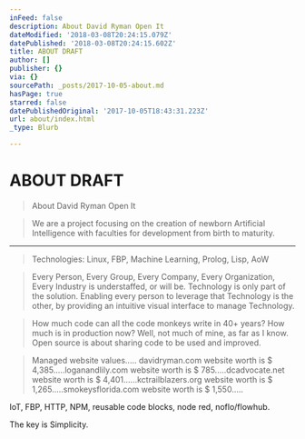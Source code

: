 ```yaml
---
inFeed: false
description: About David Ryman Open It
dateModified: '2018-03-08T20:24:15.079Z'
datePublished: '2018-03-08T20:24:15.602Z'
title: ABOUT DRAFT
author: []
publisher: {}
via: {}
sourcePath: _posts/2017-10-05-about.md
hasPage: true
starred: false
datePublishedOriginal: '2017-10-05T18:43:31.223Z'
url: about/index.html
_type: Blurb

---
```

# ABOUT DRAFT

> About David Ryman Open It

> We are a project focusing on the creation of newborn Artificial Intelligence with faculties for development from birth to maturity.

---

> Technologies: Linux, FBP, Machine Learning, Prolog, Lisp, AoW

> Every Person, Every Group, Every Company, Every Organization, Every Industry is understaffed, or will be. Technology is only part of the solution. Enabling every person to leverage that Technology is the other, by providing an intuitive visual interface to manage Technology.

> How much code can all the code monkeys write in 40+ years? How much is in production now? Well, not much of mine, as far as I know. Open source is about sharing code to be used and improved.

> Managed website values..... davidryman.com website worth is $ 4,385.....loganandlily.com website worth is $ 785.....dcadvocate.net website worth is $ 4,401......kctrailblazers.org website worth is $ 1,265.....smokeysflorida.com website worth is $ 1,550.....

IoT, FBP, HTTP, NPM, reusable code blocks, node red, noflo/flowhub.

The key is Simplicity.